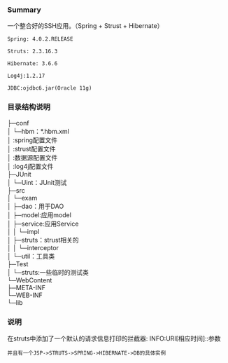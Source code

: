<H3>Summary</H3>
一个整合好的SSH应用。（Spring + Strust + Hibernate）

	Spring:	4.0.2.RELEASE
	
	Struts: 2.3.16.3
	
	Hibernate: 3.6.6
	
	Log4j:1.2.17
	
	JDBC:ojdbc6.jar(Oracle 11g)

<h3>目录结构说明</h3>
<div>
├─conf<br>
│  └─hbm：*.hbm.xml<br>
│  :spring配置文件<br>
│  :strust配置文件<br>
│  :数据源配置文件<br>
│  :log4j配置文件<br>
├─JUnit<br>
│  └─Uint：JUnit测试<br>
├─src<br>
│  └─exam<br>
│      ├─dao：用于DAO<br>
│      ├─model:应用model<br>
│      ├─service:应用Service<br>
│      │  └─impl<br>
│      ├─struts：strust相关的<br>
│      │  └─interceptor<br>
│      └─util：工具类<br>
├─Test<br>
│  └─struts:一些临时的测试类 <br>
└─WebContent<br>
    ├─META-INF<br>
    └─WEB-INF<br>
        └─lib<br>
</div>
<h3>说明</h3>
	在struts中添加了一个默认的请求信息打印的拦截器:
		INFO:URI[相应时间]::参数

	并且有一个JSP->STRUTS->SPRING->HIBERNATE->DB的具体实例